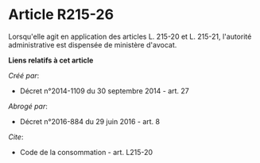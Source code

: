 # Article R215-26

Lorsqu'elle agit en application des articles L. 215-20 et L. 215-21, l'autorité administrative est dispensée de ministère
d'avocat.

**Liens relatifs à cet article**

_Créé par_:

  - Décret n°2014-1109 du 30 septembre 2014 - art. 27

_Abrogé par_:

  - Décret n°2016-884 du 29 juin 2016 - art. 8

_Cite_:

  - Code de la consommation - art. L215-20
